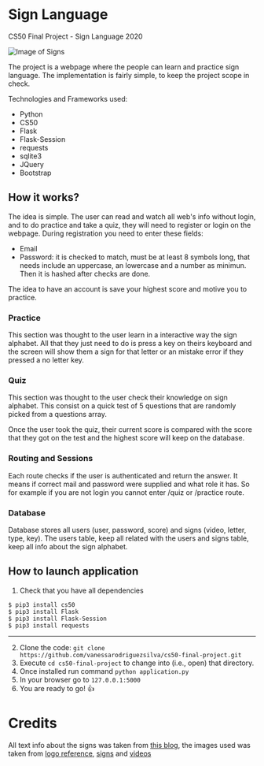 # Sign Language
CS50 Final Project - Sign Language 2020

![Image of Signs](https://image.freepik.com/free-vector/hand-drawn-sign-language-alphabet_23-2147869790.jpg)

The project is a webpage where the people can learn and practice sign language. The implementation is fairly simple, to keep the project scope in check.

Technologies and Frameworks used:

- Python
- CS50
- Flask
- Flask-Session
- requests
- sqlite3
- JQuery
- Bootstrap


## How it works?

The idea is simple. The user can read and watch all web's info without login, and to do practice and take a quiz, they will need to register or login on the webpage. During registration you need to enter these fields:

- Email
- Password: it is checked to match, must be at least 8 symbols long, that needs include an uppercase, an lowercase and a number as minimun. Then it is hashed after checks are done.

The idea to have an account is save your highest score and motive you to practice.


### Practice
This section was thought to the user learn in a interactive way the sign alphabet. All that they just need to do is press a key on theirs keyboard and the screen will show them a sign for that letter or an mistake error if they pressed a no letter key.


### Quiz
This section was thought to the user check their knowledge on sign alphabet. This consist on a quick test of 5 questions that are randomly picked from a questions array. 

Once the user took the quiz, their current score is compared with the score that they got on the test and the highest score will keep on the database.


### Routing and Sessions

Each route checks if the user is authenticated and return the answer. It means if correct mail and password were supplied and what role it has. So for example if you are not login you cannot enter /quiz or /practice route. 


### Database

Database stores all users (user, password, score) and signs (video, letter, type, key). The users table, keep all related with the users and signs table, keep all info about the sign alphabet.


## How to launch application

1. Check that you have all dependencies
  >
  ```
  $ pip3 install cs50
  $ pip3 install Flask
  $ pip3 install Flask-Session
  $ pip3 install requests
  ```
  ---
2. Clone the code: `git clone https://github.com/vanessarodriguezsilva/cs50-final-project.git`
3. Execute `cd cs50-final-project` to change into (i.e., open) that directory.
4. Once installed run command `python application.py`
5. In your browser go to `127.0.0.1:5000`
6. You are ready to go! :+1:

# Credits
All text info about the signs was taken from [this blog](https://blog.ai-media.tv/blog/7-reasons-sign-language-is-awesome), the images used was taken from [logo reference](https://cdn.iconscout.com/icon/free/png-512/sign-language-1427641-1207032.png), [signs](https://image.freepik.com/free-vector/hand-drawn-sign-language-alphabet_23-2147869790.jpg) and [videos](https://www.youtube.com/channel/UCVcQH8A634mauPrGbWs7QlQ)
